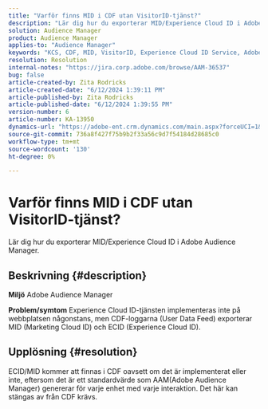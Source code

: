 ```yaml
---
title: "Varför finns MID i CDF utan VisitorID-tjänst?"
description: "Lär dig hur du exporterar MID/Experience Cloud ID i Adobe Audience Manager."
solution: Audience Manager
product: Audience Manager
applies-to: "Audience Manager"
keywords: "KCS, CDF, MID, VisitorID, Experience Cloud ID Service, Adobe Audience Manager, AAM"
resolution: Resolution
internal-notes: "https://jira.corp.adobe.com/browse/AAM-36537"
bug: false
article-created-by: Zita Rodricks
article-created-date: "6/12/2024 1:39:11 PM"
article-published-by: Zita Rodricks
article-published-date: "6/12/2024 1:39:55 PM"
version-number: 6
article-number: KA-13950
dynamics-url: "https://adobe-ent.crm.dynamics.com/main.aspx?forceUCI=1&pagetype=entityrecord&etn=knowledgearticle&id=c45cca21-c128-ef11-840b-000d3a372703"
source-git-commit: 736a8f427f75b9b2f33a56c9d7f54184d28685c0
workflow-type: tm+mt
source-wordcount: '130'
ht-degree: 0%

---
```


# Varför finns MID i CDF utan VisitorID-tjänst?


Lär dig hur du exporterar MID/Experience Cloud ID i Adobe Audience Manager.

## Beskrivning {#description}


<b>Miljö</b>
Adobe Audience Manager

<b>Problem/symtom</b>
Experience Cloud ID-tjänsten implementeras inte på webbplatsen någonstans, men CDF-loggarna (User Data Feed) exporterar MID (Marketing Cloud ID) och ECID (Experience Cloud ID).


## Upplösning {#resolution}


ECID/MID kommer att finnas i CDF oavsett om det är implementerat eller inte, eftersom det är ett standardvärde som AAM(Adobe Audience Manager) genererar för varje enhet med varje interaktion. Det här kan stängas av från CDF krävs.
